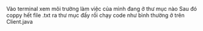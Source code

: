 Vào terminal xem môi trường làm việc của mình đang ở thư mục nào
Sau đó coppy hết file .txt ra thư mục đấy
rồi chạy code như bình thường ở trên Client.java
